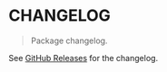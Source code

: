 # CHANGELOG

> Package changelog.

See [GitHub Releases](https://github.com/stdlib-js/constants-float64-min-base10-exponent/releases) for the changelog.